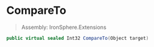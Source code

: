 ﻿

# CompareTo

> Assembly: IronSphere.Extensions

```csharp
public virtual sealed Int32 CompareTo(Object target)
```



 